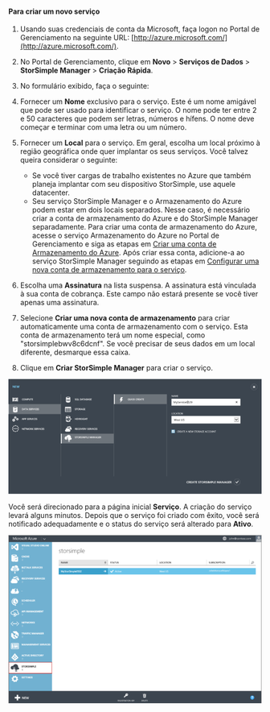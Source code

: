 
#### Para criar um novo serviço

1. Usando suas credenciais de conta da Microsoft, faça logon no Portal de Gerenciamento na seguinte URL: [http://azure.microsoft.com/](http://azure.microsoft.com/).

2. No Portal de Gerenciamento, clique em **Novo** > **Serviços de Dados** > **StorSimple Manager** > **Criação Rápida**.

3. No formulário exibido, faça o seguinte:
  1. Fornecer um **Nome** exclusivo para o serviço. Este é um nome amigável que pode ser usado para identificar o serviço. O nome pode ter entre 2 e 50 caracteres que podem ser letras, números e hífens. O nome deve começar e terminar com uma letra ou um número.
  2. Fornecer um **Local** para o serviço. Em geral, escolha um local próximo à região geográfica onde quer implantar os seus serviços. Você talvez queira considerar o seguinte: 
	 
		- Se você tiver cargas de trabalho existentes no Azure que também planeja implantar com seu dispositivo StorSimple, use aquele datacenter.
		- Seu serviço StorSimple Manager e o Armazenamento do Azure podem estar em dois locais separados. Nesse caso, é necessário criar a conta de armazenamento do Azure e do StorSimple Manager separadamente. Para criar uma conta de armazenamento do Azure, acesse o serviço Armazenamento do Azure no Portal de Gerenciamento e siga as etapas em [Criar uma conta de Armazenamento do Azure](storage-create-storage-account.md#create-a-storage-account). Após criar essa conta, adicione-a ao serviço StorSimple Manager seguindo as etapas em [Configurar uma nova conta de armazenamento para o serviço](storsimple-deployment-walkthrough.md#configure-a-new-storage-account-for-the-service).
		 
  3. Escolha uma **Assinatura** na lista suspensa. A assinatura está vinculada à sua conta de cobrança. Este campo não estará presente se você tiver apenas uma assinatura.
  4. Selecione **Criar uma nova conta de armazenamento** para criar automaticamente uma conta de armazenamento com o serviço. Esta conta de armazenamento terá um nome especial, como "storsimplebwv8c6dcnf". Se você precisar de seus dados em um local diferente, desmarque essa caixa. 
  5. Clique em **Criar StorSimple Manager** para criar o serviço.

   ![criar um serviço](./media/storsimple-create-new-service/HCS_CreateAService-include.png)

  Você será direcionado para a página inicial **Serviço**. A criação do serviço levará alguns minutos. Depois que o serviço foi criado com êxito, você será notificado adequadamente e o status do serviço será alterado para **Ativo**.
 
   ![criação de serviço](./media/storsimple-create-new-service/HCS_StorSimpleManagerServicePage-include.png)

<!---HONumber=August15_HO8-->